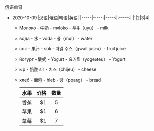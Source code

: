 俄语单词

 - 2020-10-09
 |汉语|俄语|韩语|英语|
 |-----|-----:|-----:|:-----:|
 |1|2|3|4|
   - Молоко - 牛奶 - moloko  -  우유（uyu） - milk
   - вода - 水 - voda  - 물（mul） - water
   - сок - 果汁 - sok  - 과일 주스（gwail juseu）- fruit juice
   - йогурт - 酸奶 - Yogurt - 요거트（yogeoteu） - Yogurt
   - ыр - 奶酪 sir - 치즈（chijeu） - cheese
   - хлеб - 面包 - hleb - 빵（ppang） - bread
   
       | 水果        | 价格    |  数量  |
       | --------   | -----:   | :----: |
       | 香蕉        | $1      |   5    |
       | 苹果        | $1      |   6    |
       | 草莓        | $1      |   7    |
